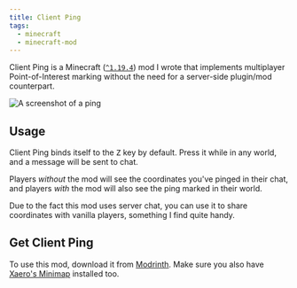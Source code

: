 ```yaml
---
title: Client Ping
tags:
  - minecraft
  - minecraft-mod
---
```

Client Ping is a Minecraft ([`^1.19.4`](https://jubianchi.github.io/semver-check/#/constraint/^1.19.4)) mod I wrote that implements multiplayer Point-of-Interest marking without the need for a server-side plugin/mod counterpart.

![A screenshot of a ping](/images/minecraft/client-ping/9a704ff99abe67ee711f5fae6008ef7e42f641a7.png)

## Usage

Client Ping binds itself to the <kbd>Z</kbd> key by default. Press it while in any world, and a message will be sent to chat.

Players *without* the mod will see the coordinates you've pinged in their chat, and players *with* the mod will also see the ping marked in their world.

Due to the fact this mod uses server chat, you can use it to share coordinates with vanilla players, something I find quite handy.

## Get Client Ping

To use this mod, download it from [Modrinth](https://modrinth.com/mod/client-ping). Make sure you also have [Xaero's Minimap](https://modrinth.com/mod/xaeros-minimap) installed too.